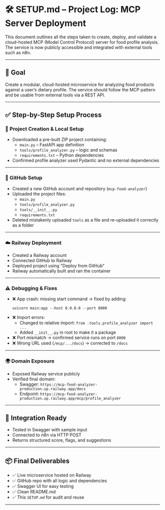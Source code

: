 # 🛠️ SETUP.md – Project Log: MCP Server Deployment

This document outlines all the steps taken to create, deploy, and validate a cloud-hosted MCP (Model Control Protocol) server for food profile analysis. The service is now publicly accessible and integrated with external tools such as n8n.

---

## 🎯 Goal

Create a modular, cloud-hosted microservice for analyzing food products against a user’s dietary profile. The service should follow the MCP pattern and be usable from external tools via a REST API.

---

## ✅ Step-by-Step Setup Process

### 📁 Project Creation & Local Setup

- Downloaded a pre-built ZIP project containing:
  - `main.py` – FastAPI app definition
  - `tools/profile_analyzer.py` – logic and schemas
  - `requirements.txt` – Python dependencies
- Confirmed profile analyzer used Pydantic and no external dependencies

---

### 🐙 GitHub Setup

- Created a new GitHub account and repository (`mcp-food-analyzer`)
- Uploaded the project files:
  - `main.py`
  - `tools/profile_analyzer.py`
  - `tools/__init__.py`
  - `requirements.txt`
- Deleted mistakenly uploaded `tools` as a file and re-uploaded it correctly as a folder

---

### ☁️ Railway Deployment

- Created a Railway account
- Connected GitHub to Railway
- Deployed project using "Deploy from GitHub"
- Railway automatically built and ran the container

---

### ⚠️ Debugging & Fixes

- ❌ App crash: missing start command → fixed by adding:
  ```
  uvicorn main:app --host 0.0.0.0 --port 8000
  ```
- ❌ Import errors:
  - Changed to relative import: `from .tools.profile_analyzer import ...`
  - Added `__init__.py` in root to make it a package
- ❌ Port mismatch → confirmed service runs on port `8000`
- ❌ Wrong URL used (`/mcp/.../docs`) → corrected to `/docs`

---

### 🌍 Domain Exposure

- Exposed Railway service publicly
- Verified final domain:
  - Swagger: `https://mcp-food-analyzer-production.up.railway.app/docs`
  - Endpoint: `https://mcp-food-analyzer-production.up.railway.app/mcp/profile_analyzer`

---

## 🔗 Integration Ready

- Tested in Swagger with sample input
- Connected to n8n via HTTP POST
- Returns structured score, flags, and suggestions

---

## 📦 Final Deliverables

- ✅ Live microservice hosted on Railway
- ✅ GitHub repo with all logic and dependencies
- ✅ Swagger UI for easy testing
- ✅ Clean README.md
- ✅ This `SETUP.md` for audit and reuse

---

